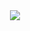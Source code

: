<div align=center>
<img src="https://capsule-render.vercel.app/api?type=waving&color=auto&height=200&section=header&text=Minseong Github!&fontSize=90"/>
</div>
